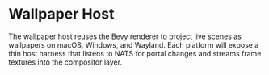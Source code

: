 # Wallpaper Host

The wallpaper host reuses the Bevy renderer to project live scenes as wallpapers on macOS, Windows, and Wayland. Each platform will expose a thin host harness that listens to NATS for portal changes and streams frame textures into the compositor layer.

